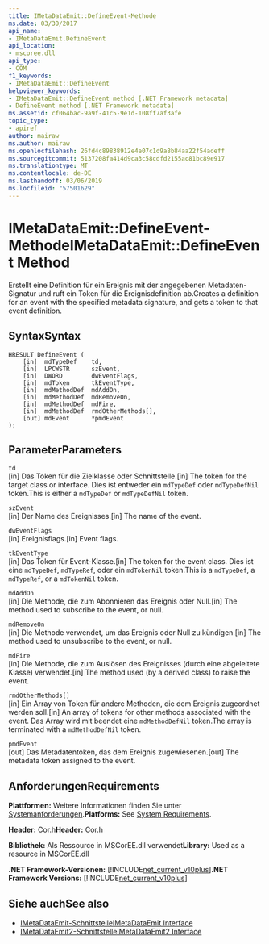 ```yaml
---
title: IMetaDataEmit::DefineEvent-Methode
ms.date: 03/30/2017
api_name:
- IMetaDataEmit.DefineEvent
api_location:
- mscoree.dll
api_type:
- COM
f1_keywords:
- IMetaDataEmit::DefineEvent
helpviewer_keywords:
- IMetaDataEmit::DefineEvent method [.NET Framework metadata]
- DefineEvent method [.NET Framework metadata]
ms.assetid: cf064bac-9a9f-41c5-9e1d-108ff7af3afe
topic_type:
- apiref
author: mairaw
ms.author: mairaw
ms.openlocfilehash: 26fd4c89838912e4e07c1d9a8b84aa22f54adeff
ms.sourcegitcommit: 5137208fa414d9ca3c58cdfd2155ac81bc89e917
ms.translationtype: MT
ms.contentlocale: de-DE
ms.lasthandoff: 03/06/2019
ms.locfileid: "57501629"
---
```

# <a name="imetadataemitdefineevent-method"></a><span data-ttu-id="fab24-102">IMetaDataEmit::DefineEvent-Methode</span><span class="sxs-lookup"><span data-stu-id="fab24-102">IMetaDataEmit::DefineEvent Method</span></span>
<span data-ttu-id="fab24-103">Erstellt eine Definition für ein Ereignis mit der angegebenen Metadaten-Signatur und ruft ein Token für die Ereignisdefinition ab.</span><span class="sxs-lookup"><span data-stu-id="fab24-103">Creates a definition for an event with the specified metadata signature, and gets a token to that event definition.</span></span>  
  
## <a name="syntax"></a><span data-ttu-id="fab24-104">Syntax</span><span class="sxs-lookup"><span data-stu-id="fab24-104">Syntax</span></span>  
  
```  
HRESULT DefineEvent (   
    [in]  mdTypeDef    td,   
    [in]  LPCWSTR      szEvent,   
    [in]  DWORD        dwEventFlags,   
    [in]  mdToken      tkEventType,   
    [in]  mdMethodDef  mdAddOn,   
    [in]  mdMethodDef  mdRemoveOn,   
    [in]  mdMethodDef  mdFire,   
    [in]  mdMethodDef  rmdOtherMethods[],   
    [out] mdEvent      *pmdEvent   
);  
```  
  
## <a name="parameters"></a><span data-ttu-id="fab24-105">Parameter</span><span class="sxs-lookup"><span data-stu-id="fab24-105">Parameters</span></span>  
 `td`  
 <span data-ttu-id="fab24-106">[in] Das Token für die Zielklasse oder Schnittstelle.</span><span class="sxs-lookup"><span data-stu-id="fab24-106">[in] The token for the target class or interface.</span></span> <span data-ttu-id="fab24-107">Dies ist entweder ein `mdTypeDef` oder `mdTypeDefNil` token.</span><span class="sxs-lookup"><span data-stu-id="fab24-107">This is either a `mdTypeDef` or `mdTypeDefNil` token.</span></span>  
  
 `szEvent`  
 <span data-ttu-id="fab24-108">[in] Der Name des Ereignisses.</span><span class="sxs-lookup"><span data-stu-id="fab24-108">[in] The name of the event.</span></span>  
  
 `dwEventFlags`  
 <span data-ttu-id="fab24-109">[in] Ereignisflags.</span><span class="sxs-lookup"><span data-stu-id="fab24-109">[in] Event flags.</span></span>  
  
 `tkEventType`  
 <span data-ttu-id="fab24-110">[in] Das Token für Event-Klasse.</span><span class="sxs-lookup"><span data-stu-id="fab24-110">[in] The token for the event class.</span></span> <span data-ttu-id="fab24-111">Dies ist eine `mdTypeDef`, `mdTypeRef`, oder ein `mdTokenNil` token.</span><span class="sxs-lookup"><span data-stu-id="fab24-111">This is a `mdTypeDef`, a `mdTypeRef`, or a `mdTokenNil` token.</span></span>  
  
 `mdAddOn`  
 <span data-ttu-id="fab24-112">[in] Die Methode, die zum Abonnieren das Ereignis oder Null.</span><span class="sxs-lookup"><span data-stu-id="fab24-112">[in] The method used to subscribe to the event, or null.</span></span>  
  
 `mdRemoveOn`  
 <span data-ttu-id="fab24-113">[in] Die Methode verwendet, um das Ereignis oder Null zu kündigen.</span><span class="sxs-lookup"><span data-stu-id="fab24-113">[in] The method used to unsubscribe to the event, or null.</span></span>  
  
 `mdFire`  
 <span data-ttu-id="fab24-114">[in] Die Methode, die zum Auslösen des Ereignisses (durch eine abgeleitete Klasse) verwendet.</span><span class="sxs-lookup"><span data-stu-id="fab24-114">[in] The method used (by a derived class) to raise the event.</span></span>  
  
 `rmdOtherMethods[]`  
 <span data-ttu-id="fab24-115">[in] Ein Array von Token für andere Methoden, die dem Ereignis zugeordnet werden soll.</span><span class="sxs-lookup"><span data-stu-id="fab24-115">[in] An array of tokens for other methods associated with the event.</span></span> <span data-ttu-id="fab24-116">Das Array wird mit beendet eine `mdMethodDefNil` token.</span><span class="sxs-lookup"><span data-stu-id="fab24-116">The array is terminated with a `mdMethodDefNil` token.</span></span>  
  
 `pmdEvent`  
 <span data-ttu-id="fab24-117">[out] Das Metadatentoken, das dem Ereignis zugewiesenen.</span><span class="sxs-lookup"><span data-stu-id="fab24-117">[out] The metadata token assigned to the event.</span></span>  
  
## <a name="requirements"></a><span data-ttu-id="fab24-118">Anforderungen</span><span class="sxs-lookup"><span data-stu-id="fab24-118">Requirements</span></span>  
 <span data-ttu-id="fab24-119">**Plattformen:** Weitere Informationen finden Sie unter [Systemanforderungen](../../../../docs/framework/get-started/system-requirements.md).</span><span class="sxs-lookup"><span data-stu-id="fab24-119">**Platforms:** See [System Requirements](../../../../docs/framework/get-started/system-requirements.md).</span></span>  
  
 <span data-ttu-id="fab24-120">**Header:** Cor.h</span><span class="sxs-lookup"><span data-stu-id="fab24-120">**Header:** Cor.h</span></span>  
  
 <span data-ttu-id="fab24-121">**Bibliothek:** Als Ressource in MSCorEE.dll verwendet</span><span class="sxs-lookup"><span data-stu-id="fab24-121">**Library:** Used as a resource in MSCorEE.dll</span></span>  
  
 <span data-ttu-id="fab24-122">**.NET Framework-Versionen:** [!INCLUDE[net_current_v10plus](../../../../includes/net-current-v10plus-md.md)]</span><span class="sxs-lookup"><span data-stu-id="fab24-122">**.NET Framework Versions:** [!INCLUDE[net_current_v10plus](../../../../includes/net-current-v10plus-md.md)]</span></span>  
  
## <a name="see-also"></a><span data-ttu-id="fab24-123">Siehe auch</span><span class="sxs-lookup"><span data-stu-id="fab24-123">See also</span></span>
- [<span data-ttu-id="fab24-124">IMetaDataEmit-Schnittstelle</span><span class="sxs-lookup"><span data-stu-id="fab24-124">IMetaDataEmit Interface</span></span>](../../../../docs/framework/unmanaged-api/metadata/imetadataemit-interface.md)
- [<span data-ttu-id="fab24-125">IMetaDataEmit2-Schnittstelle</span><span class="sxs-lookup"><span data-stu-id="fab24-125">IMetaDataEmit2 Interface</span></span>](../../../../docs/framework/unmanaged-api/metadata/imetadataemit2-interface.md)
